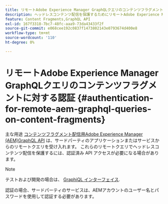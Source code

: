 ```yaml
---
title: リモートAdobe Experience Manager GraphQLクエリのコンテンツフラグメントに対する認証
description: ヘッドレスコンテンツ配信を保護するためにリモートAdobe Experience Manager GraphQLクエリに必要な認証を理解します。
feature: Content Fragments,GraphQL API
exl-id: 167f3318-7bc7-48fc-aaa9-73da43433f2f
source-git-commit: e068cee192c0837f1473802143e0793674d400e8
workflow-type: tm+mt
source-wordcount: '110'
ht-degree: 0%

---
```


# リモートAdobe Experience Manager GraphQLクエリのコンテンツフラグメントに対する認証 {#authentication-for-remote-aem-graphql-queries-on-content-fragments}

主な用途 [コンテンツフラグメント配信用Adobe Experience Manager (AEM)GraphQL API](/help/sites-developing/headless/graphql-api/graphql-api-content-fragments.md) は、サードパーティのアプリケーションまたはサービスからのリモートクエリを受け入れます。 これらのリモートクエリでヘッドレスコンテンツ配信を保護するには、認証済み API アクセスが必要になる場合があります。

>[!NOTE]
>
>テストおよび開発の場合は、 [GraphiQL インターフェイス](/help/sites-developing/headless/graphql-api/graphql-api-content-fragments.md#graphiql-interface).

認証の場合、サードパーティのサービスは、AEMアカウントのユーザー名とパスワードを使用して認証する必要があります。

<!-- 6.5.10.0 - does this content/page need to be migrated? -->

<!--
For authentication the third party service needs to [retrieve an Access Token](#retrieving-access-token), that can then be [used in the GraphQL Request](#use-access-token-in-graphql-request).

## Retrieving an Access Token {#retrieving-access-token}

See [Generating Access Tokens for Server Side APIs](/help/sites-developing/generating-access-tokens-for-server-side-apis.md) for full details.

## Using the Access Token in a GraphQL Request {#use-access-token-in-graphql-request}

For a third party service to connect with an AEM instance it needs to have an *Access Token*. The service must then add this token to the `Authorization` header on the POST request. 

For example, a GraphQL Authorization Header:

```xml
Authorization: Bearer <access_token>
```

## Permission Requirements {#permission-requirements}

All requests made using the access token will actually be made *by the user account that generated the token*. 

This means that you need to check that the account has the permissions required to run GraphQL queries. 

You can check this by using GraphiQL on the local instance.
-->
